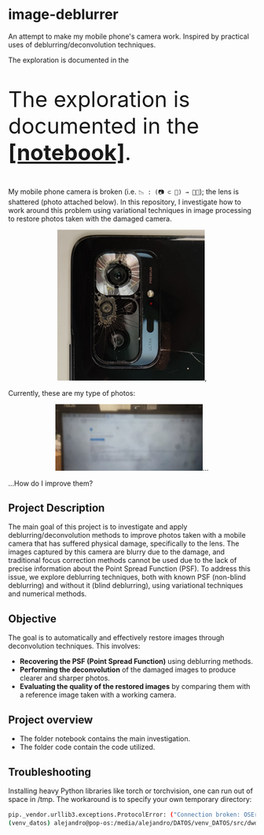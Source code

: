 # image-deblurrer
An attempt to make my mobile phone's camera work. Inspired by practical uses of deblurring/deconvolution techniques.

The exploration is documented in the <p style="font-size: 44px;">The exploration is documented in the <a href="https://github.com/agarnung/image-deblurrer/blob/main/notebook/README.md" style="font-size: 44px;">**[notebook]**</a>.</p>

My mobile phone camera is broken (i.e.  ```📉 : (📷 ⊂ 📱) → ⛓️‍💥```); the lens is shattered (photo attached below). In this repository, I investigate how to work around this problem using variational techniques in image processing to restore photos taken with the damaged camera.

<p align="center">
  <img src="./assets/crashed_lense.jpg" alt="Crashed lense" title="Crashed lense" style="display: inline-block; width: 300px" />,
</p>

Currently, these are my type of photos:

<p align="center">
  <img src="./assets/6.jpg" alt="Blurry photo 6" title="Blurry photo 6" style="display: inline-block; width: 300px" />...
</p>

...How do I improve them?

## Project Description

The main goal of this project is to investigate and apply deblurring/deconvolution methods to improve photos taken with a mobile camera that has suffered physical damage, specifically to the lens. The images captured by this camera are blurry due to the damage, and traditional focus correction methods cannot be used due to the lack of precise information about the Point Spread Function (PSF). To address this issue, we explore deblurring techniques, both with known PSF (non-blind deblurring) and without it (blind deblurring), using variational techniques and numerical methods.

## Objective

The goal is to automatically and effectively restore images through deconvolution techniques. This involves:

- **Recovering the PSF (Point Spread Function)** using deblurring methods.
- **Performing the deconvolution** of the damaged images to produce clearer and sharper photos.
- **Evaluating the quality of the restored images** by comparing them with a reference image taken with a working camera.

## Project overview

* The folder notebook contains the main investigation.
* The folder code contain the code utilized.

## Troubleshooting
Installing heavy Python libraries like torch or torchvision, one can run out of space in /tmp. The workaround is to specify your own temporary directory:
```bash
pip._vendor.urllib3.exceptions.ProtocolError: ("Connection broken: OSError(28, 'No space left on device')", OSError(28, 'No space left on device'))
(venv_datos) alejandro@pop-os:/media/alejandro/DATOS/venv_DATOS/src/dwdn$ TMPDIR=/media/alejandro/DATOS/pip_cache pip install torch torchvision
```
